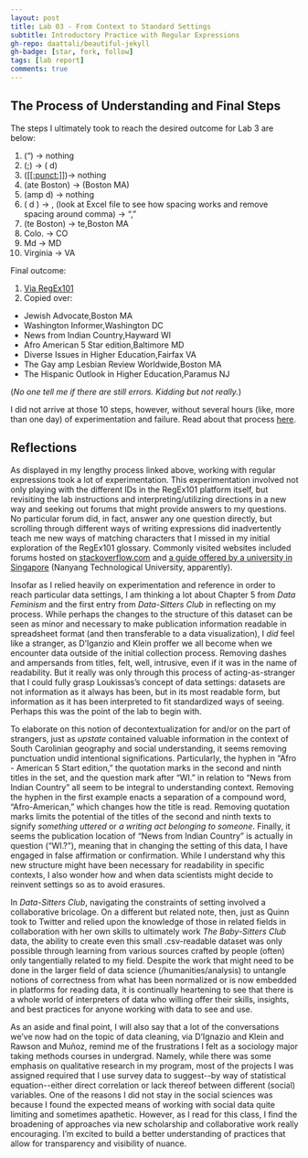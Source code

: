 ```yaml
---
layout: post
title: Lab 03 - From Context to Standard Settings
subtitle: Introductory Practice with Regular Expressions
gh-repo: daattali/beautiful-jekyll
gh-badge: [star, fork, follow]
tags: [lab report]
comments: true
---
```


## The Process of Understanding and Final Steps
The steps I ultimately took to reach the desired outcome for Lab 3 are below: 
1. (“) → nothing
2. (;) → (  d) 
3. ([[[:punct:]]](#))→ nothing
4. (ate Boston) → (Boston MA)
5. (amp  d) → nothing 
6. (  d ) → , (look at Excel file to see how spacing works and remove spacing around comma) → “,” 
7. (te Boston) → te,Boston MA
8. Colo. → CO
9. Md → MD
10. Virginia → VA

Final outcome:
1. [Via RegEx101](https://regex101.com/r/6vnjU7/1)
2. Copied over: 
  - Jewish Advocate,Boston MA
  - Washington Informer,Washington DC
  - News from Indian Country,Hayward WI
  - Afro  American 5 Star edition,Baltimore MD
  - Diverse Issues in Higher Education,Fairfax VA
  - The Gay amp Lesbian Review Worldwide,Boston MA
  - The Hispanic Outlook in Higher Education,Paramus NJ
  
  (*No one tell me if there are still errors. Kidding but not really.*)

I did not arrive at those 10 steps, however, without several hours (like, more than one day) of experimentation and failure. Read about that process [here](https://docs.google.com/document/d/1XU2JkEqqJ5mDpM3EtjCLRLEmfPgEle40BtFl-XAZt-4/edit?usp=sharing). 

## Reflections 

As displayed in my lengthy process linked above, working with regular expressions took a lot of experimentation. This experimentation involved not only playing with the different IDs in the RegEx101 platform itself, but revisiting the lab instructions and interpreting/utilizing directions in a new way and seeking out forums that might provide answers to my questions. No particular forum did, in fact, answer any one question directly, but scrolling through different ways of writing expressions did inadvertently teach me new ways of matching characters that I missed in my initial exploration of the RegEx101 glossary. Commonly visited websites included forums hosted on [stackoverflow.com](https://stackoverflow.com/) and [a guide offered by a university in Singapore](https://www3.ntu.edu.sg/home/ehchua/programming/howto/Regexe.html) (Nanyang Technological University, apparently). 

Insofar as I relied heavily on experimentation and reference in order to reach particular data settings, I am thinking a lot about Chapter 5 from *Data Feminism* and the first entry from *Data-Sitters Club* in reflecting on my process. While perhaps the changes to the structure of this dataset can be seen as minor and necessary to make publication information readable in spreadsheet format (and then transferable to a data visualization), I *did* feel like a stranger, as D’Iganzio and Klein proffer we all become when we encounter data outside of the initial collection process. Removing dashes and ampersands from titles, felt, well, intrusive, even if it was in the name of readability. But it really was only through this process of acting-as-stranger that I could fully grasp Loukissas’s concept of data settings: datasets are not information as it always has been, but in its most readable form, but information as it has been interpreted to fit standardized ways of seeing. Perhaps this was the point of the lab to begin with.

To elaborate on this notion of decontextualization for and/or on the part of strangers, just as *upstate* contained valuable information in the context of South Carolinian geography and social understanding, it seems removing punctuation undid intentional significations. Particularly, the hyphen in “Afro - American 5 Start edition,” the quotation marks in the second and ninth titles in the set, and the question mark after “WI.” in relation to “News from Indian Country” all seem to be integral to understanding context. Removing the hyphen in the first example enacts a separation of a compound word, “Afro-American,” which changes how the title is read. Removing quotation marks limits the potential of the titles of the second and ninth texts to signify *something uttered* or *a writing act belonging to someone*. Finally, it seems the publication location of “News from Indian Country” is actually in question (“WI.?”), meaning that in changing the setting of this data, I have engaged in false affirmation or confirmation. While I understand why this new structure might have been necessary for readability in specific contexts, I also wonder how and when data scientists might decide to reinvent settings so as to avoid erasures. 

In *Data-Sitters Club*, navigating the constraints of setting involved a collaborative bricolage. On a different but related note, then, just as Quinn took to Twitter and relied upon the knowledge of those in related fields in collaboration with her own skills to ultimately work *The Baby-Sitters Club* data, the ability to create even this small .csv-readable dataset was only possible through learning from various sources crafted by people (often) only tangentially related to my field. Despite the work that might need to be done in the larger field of data science (/humanities/analysis) to untangle notions of correctness from what has been normalized or is now embedded in platforms for reading data, it is continually heartening to see that there is a whole world of interpreters of data who willing offer their skills, insights, and best practices for anyone working with data to see and use. 

As an aside and final point, I will also say that a lot of the conversations we’ve now had on the topic of data cleaning, via D’Ignazio and Klein and Rawson and Muñoz, remind me of the frustrations I felt as a sociology major taking methods courses in undergrad. Namely, while there was some emphasis on qualitative research in my program, most of the projects I was assigned required that I use survey data to suggest--by way of statistical equation--either direct correlation or lack thereof between different (social) variables. One of the reasons I did not stay in the social sciences was because I found the expected means of working with social data quite limiting and sometimes apathetic. However, as I read for this class, I find the broadening of approaches via new scholarship and collaborative work really encouraging. I’m excited to build a better understanding of practices that allow for transparency and visibility of nuance. 
